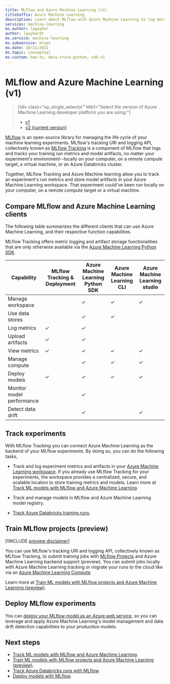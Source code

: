 ```yaml
---
title: MLflow and Azure Machine Learning (v1)
titleSuffix: Azure Machine Learning
description: Learn about MLflow with Azure Machine Learning to log metrics and artifacts from ML models, and deploy your ML models as a web service.
services: machine-learning
ms.author: lagayhar
author: lgayhardt
ms.service: machine-learning
ms.subservice: mlops
ms.date: 10/21/2021
ms.topic: conceptual
ms.custom: how-to, devx-track-python, sdk-v1
---
```


# MLflow and Azure Machine Learning (v1)

> [!div class="op_single_selector" title1="Select the version of Azure Machine Learning developer platform you are using:"]
> * [v1](concept-mlflow-v1.md)
> * [v2 (current version)](../concept-mlflow.md)

[MLflow](https://www.mlflow.org) is an open-source library for managing the life cycle of your machine learning experiments.  MLflow's tracking URI and logging API, collectively known as [MLflow Tracking](https://mlflow.org/docs/latest/quickstart.html#using-the-tracking-api) is a component of MLflow that logs and tracks your training run metrics and model artifacts, no matter your experiment's environment--locally on your computer, on a remote compute target, a virtual machine, or an Azure Databricks cluster. 

Together, MLflow Tracking and Azure Machine learning allow you to track an experiment's run metrics and store model artifacts in your Azure Machine Learning workspace. That experiment could've been run locally on your computer, on a remote compute target or a virtual machine.

## Compare MLflow and Azure Machine Learning clients

 The following table summarizes the different clients that can use Azure Machine Learning, and their respective function capabilities.

 MLflow Tracking offers metric logging and artifact storage functionalities that are only otherwise available via the [Azure Machine Learning Python SDK](/python/api/overview/azure/ml/intro).

| Capability | MLflow Tracking & Deployment | Azure Machine Learning Python SDK |  Azure Machine Learning CLI | Azure Machine Learning studio|
|---|---|---|---|---|
| Manage workspace |   | ✓ | ✓ | ✓ |
| Use data stores  |   | ✓ | ✓ | |
| Log metrics      | ✓ | ✓ |   | |
| Upload artifacts | ✓ | ✓ |   | |
| View metrics     | ✓ | ✓ | ✓ | ✓ |
| Manage compute   |   | ✓ | ✓ | ✓ |
| Deploy models    | ✓ | ✓ | ✓ | ✓ |
|Monitor model performance||✓|  |   |
| Detect data drift |   | ✓ |   | ✓ |


## Track experiments

With MLflow Tracking you can connect Azure Machine Learning as the backend of your MLflow experiments. By doing so, you can do the following tasks,

+ Track and log experiment metrics and artifacts in your [Azure Machine Learning workspace](../concept-azure-machine-learning-architecture.md#workspace). If you already use MLflow Tracking for your experiments, the workspace provides a centralized, secure, and scalable location to store training metrics and models. Learn more at [Track ML models with MLflow and Azure Machine Learning](../how-to-use-mlflow.md). 

+ Track and manage models in MLflow and Azure Machine Learning model registry.

+ [Track Azure Databricks training runs](../how-to-use-mlflow-azure-databricks.md).

## Train MLflow projects (preview)

[!INCLUDE [preview disclaimer](../../../includes/machine-learning-preview-generic-disclaimer.md)]

You can use MLflow's tracking URI and logging API, collectively known as MLflow Tracking, to submit training jobs with [MLflow Projects](https://www.mlflow.org/docs/latest/projects.html) and Azure Machine Learning backend support (preview). You can submit jobs locally with Azure Machine Learning tracking or migrate your runs to the cloud like via an [Azure Machine Learning Compute](../how-to-create-attach-compute-cluster.md).

Learn more at [Train ML models with MLflow projects and Azure Machine Learning (preview)](../how-to-train-mlflow-projects.md).

## Deploy MLflow experiments

You can [deploy your MLflow model as an Azure web service](../how-to-deploy-mlflow-models.md), so you can leverage and apply Azure Machine Learning's model management and data drift detection capabilities to your production models.

## Next steps
* [Track ML models with MLflow and Azure Machine Learning](how-to-use-mlflow.md). 
* [Train ML models with MLflow projects and Azure Machine Learning (preview)](../how-to-train-mlflow-projects.md).
* [Track Azure Databricks runs with MLflow](../how-to-use-mlflow-azure-databricks.md).
* [Deploy models with MLflow](how-to-deploy-mlflow-models.md).


